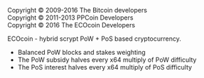 Copyright © 2009-2016 The Bitcoin developers<br/>
Copyright © 2011-2013 PPCoin Developers<br/>
Copyright © 2016 The ECOcoin Developers<br/>

ECOcoin - hybrid scrypt PoW + PoS based cryptocurrency.

* Balanced PoW blocks and stakes weighting
* The PoW subsidy halves every x64 multiply of PoW difficulty
* The PoS interest halves every x64 multiply of PoS difficulty
